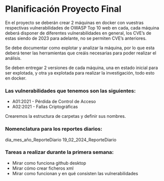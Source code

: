 # Planificación Proyecto Final

En el proyecto se deberán crear 2 máquinas en docker con vuestras respectivas vulnerabilidades de OWASP Top 10 web en cada, cada máquina deberá disponer de diferentes vulnerabilidades en general, los CVE’s de estas siendo de 2023 para adelante, no se permiten CVE’s anteriores.

Se debe documentar como explotar y analizar la máquina, por lo que esta deberá tener las herramientas que creáis necesarias para poder realizar el análisis.

Se deben entregar 2 versiones de cada máquina, una en estado inicial para ser explotada, y otra ya explotada para realizar la investigación, todo esto en docker.

### Las vulnerabilidades que tenemos son las siguientes: 
* A01:2021 - Pérdida de Control de Acceso
* A02:2021 - Fallas Criptográficas

Crearemos la estructura de carpetas y definir sus nombres.

### Nomenclatura para los reportes diarios: 
dia_mes_año_ReporteDiario
19_02_2024_ReporteDiario

### Tareas a realizar durante la primera semana:

* Mirar como funciona github desktop
* Mirar cómo crear ficheros xml
* Mirar como funcionan y en qué consisten las vulnerabilidades
